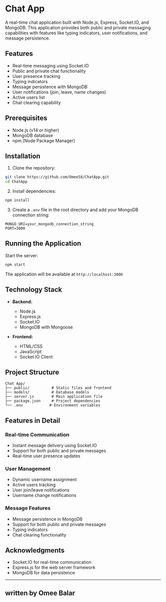 # Chat App

A real-time chat application built with Node.js, Express, Socket.IO, and MongoDB. This application provides both public and private messaging capabilities with features like typing indicators, user notifications, and message persistence.

## Features

- Real-time messaging using Socket.IO
- Public and private chat functionality
- User presence tracking
- Typing indicators
- Message persistence with MongoDB
- User notifications (join, leave, name changes)
- Active users list
- Chat clearing capability

## Prerequisites

- Node.js (v14 or higher)
- MongoDB database
- npm (Node Package Manager)

## Installation

1. Clone the repository:
```bash
git clone https://github.com/Omee58/ChatApp.git
cd ChatApp
```

2. Install dependencies:
```bash
npm install
```

3. Create a `.env` file in the root directory and add your MongoDB connection string:
```
MONGO_URI=your_mongodb_connection_string
PORT=3000
```

## Running the Application

Start the server:
```bash
npm start
```

The application will be available at `http://localhost:3000`

## Technology Stack

- **Backend:**
  - Node.js
  - Express.js
  - Socket.IO
  - MongoDB with Mongoose

- **Frontend:**
  - HTML/CSS
  - JavaScript
  - Socket.IO Client

## Project Structure

```
Chat App/
├── public/          # Static files and frontend
├── models/          # Database models
├── server.js        # Main application file
├── package.json     # Project dependencies
└── .env            # Environment variables
```

## Features in Detail

### Real-time Communication
- Instant message delivery using Socket.IO
- Support for both public and private messages
- Real-time user presence updates

### User Management
- Dynamic username assignment
- Active users tracking
- User join/leave notifications
- Username change notifications

### Message Features
- Message persistence in MongoDB
- Support for both public and private messages
- Typing indicators
- Chat clearing functionality

## Acknowledgments

- Socket.IO for real-time communication
- Express.js for the web server framework
- MongoDB for data persistence 

---

## written by Omee Balar